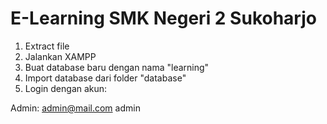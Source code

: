 # E-Learning SMK Negeri 2 Sukoharjo

1. Extract file
2. Jalankan XAMPP 
3. Buat database baru dengan nama "learning"
4. Import database dari folder "database"
5. Login dengan akun:

Admin: 
admin@mail.com
admin


